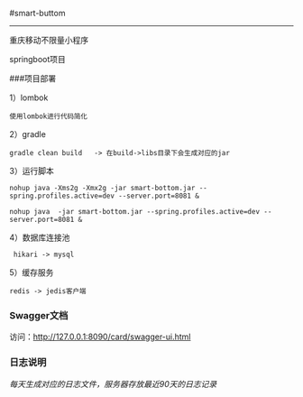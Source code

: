 #smart-buttom

-------------------------------------------------
重庆移动不限量小程序

springboot项目


###项目部署

1）lombok
```
使用lombok进行代码简化
```

2）gradle
```
gradle clean build   -> 在build->libs目录下会生成对应的jar

```

3）运行脚本
```
nohup java -Xms2g -Xmx2g -jar smart-bottom.jar --spring.profiles.active=dev --server.port=8081 &

nohup java  -jar smart-bottom.jar --spring.profiles.active=dev --server.port=8081 &
```

4）数据库连接池
```
 hikari -> mysql
```

5）缓存服务
```
redis -> jedis客户端
```

### Swagger文档

访问：http://127.0.0.1:8090/card/swagger-ui.html


### 日志说明

_每天生成对应的日志文件，服务器存放最近90天的日志记录_